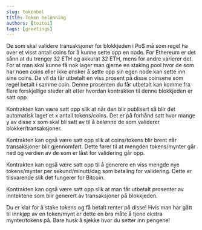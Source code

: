 ```yaml
---
slug: tokenbel
title: Token belønning
authors: [toitoi]
tags: [greetings]
---
```


De som skal validere transaksjoner for blokkjeden i PoS må som regel ha over et visst antall coins for å kunne sette opp en node. For Ethereum er det sånn at du trenger 32 ETH og akkurat 32 ETH, mens for andre varierer det. For at man skal kunne få nok lager man gjerne en staking pool hvor de som har noen coins eller ikke ønsker å sette opp sin egen node kan sette inn sine coins. De vil da får utbetalt en viss prosent på disse coinsene som regel betalt i samme coin. Denne prosenten du får utbetalt kan komme fra flere forskjellige steder alt etter hvordan kontrakten til denne blokkjeden er satt opp.

Kontrakten kan være satt opp slik at når den blir publisert så blir det automatisk laget et x antall tokens/coins. Det er på forhånd satt hvor mange y av disse x som skal bli satt av til å belønne de som validerer blokker/transaksjoner.

Kontrakten kan også være satt opp slik at coins/tokens blir brent når transaksjoner blir gjennomført. Dette fører til at mengden tokens/mynter går ned og verdien av de som er låst for validering går opp.

Kontrakten kan også være satt opp til å generere en viss mengde nye tokens/mynter per sekund/minutt/dag som betaling for validering. Dette er tilsvarende slik det fungerer for Bitcoin.

Kontrakten kan også være satt opp slik at man får utbetalt prosenter av inntektene som blir generert av transaksjoner på blokkjeden.

Du er klar for å stake tokens og få betalt renter på disse! Hvis man har gått til innkjøp av en token/mynt er dette en bra måte å tjene ekstra mynter/tokens på. Bare husk å sjekke hvor du setter inn pengene!

